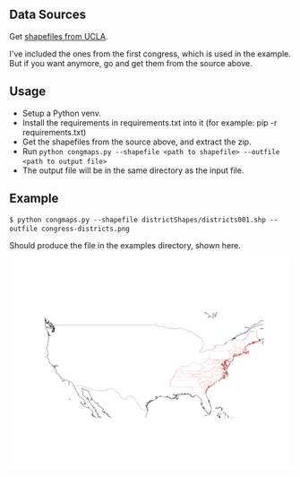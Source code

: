 ## Data Sources

Get [shapefiles from UCLA](https://cdmaps.polisci.ucla.edu/).

I've included the ones from the first congress, which is used in the example. But if you want anymore,
go and get them from the source above.

## Usage

- Setup a Python venv.
- Install the requirements in requirements.txt into it (for example: pip -r requirements.txt)
- Get the shapefiles from the source above, and extract the zip. 
- Run `python congmaps.py --shapefile <path to shapefile> --outfile <path to output file>`
- The output file will be in the same directory as the input file.

## Example

```shell
$ python congmaps.py --shapefile districtShapes/districts001.shp --outfile congress-districts.png
```

Should produce the file in the examples directory, shown here.

![Example](examples/1st_congress.png)



